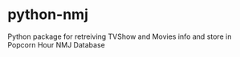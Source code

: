 # python-nmj
Python package for retreiving TVShow and Movies info and store in Popcorn Hour NMJ Database 
